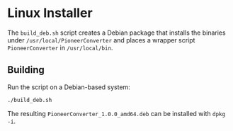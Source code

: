 # Linux Installer

The `build_deb.sh` script creates a Debian package that installs the binaries under `/usr/local/PioneerConverter` and places a wrapper script `PioneerConverter` in `/usr/local/bin`.

## Building

Run the script on a Debian-based system:

```bash
./build_deb.sh
```

The resulting `PioneerConverter_1.0.0_amd64.deb` can be installed with `dpkg -i`.
